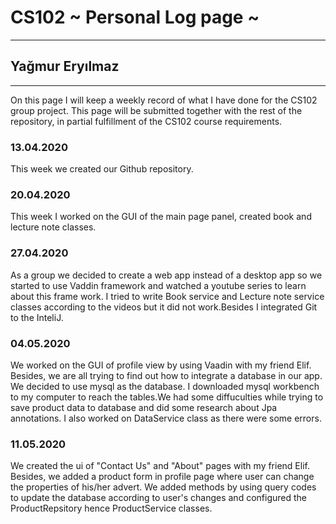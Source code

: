 # CS102 ~ Personal Log page ~
****
## Yağmur Eryılmaz
****

On this page I will keep a weekly record of what I have done for the CS102 group project. This page will be submitted together with the rest of the repository, in partial fulfillment of the CS102 course requirements.

### 13.04.2020
This week we created our Github repository.

### 20.04.2020
This week I worked on the GUI of the main page panel, created book and lecture note classes.

### 27.04.2020
As a group we decided to create a web app instead of a desktop app so we started to use Vaddin framework and watched a youtube series to learn about this frame work. I tried to write Book service and Lecture note service classes according to the videos but it did not work.Besides I integrated Git to the InteliJ.

### 04.05.2020
We worked on the GUI of profile view by using Vaadin with my friend Elif. Besides, we are all trying to find out how to integrate a database in our app. We decided to use mysql as the database. I downloaded mysql workbench to my computer to reach the tables.We had some diffuculties while trying to save product data to database and did some research about Jpa annotations. I also worked on DataService class as there were some errors. 

### 11.05.2020
We created the ui of "Contact Us" and "About" pages with my friend Elif. Besides, we added a product form in profile page where user can change the properties of his/her advert. We added methods by using query codes to update the database according to user's changes and configured the ProductRepsitory hence ProductService classes. 
